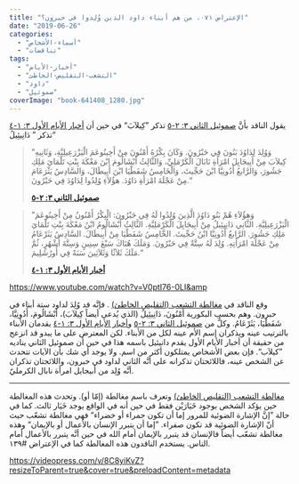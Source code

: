 ```yaml
---
title: "الإعتراض ٠٧١، من هم أبناء داود الذين وُلِدوا في حبرون؟"
date: "2019-06-26"
categories:
  - "أسماء-الأشخاص"
  - "تناقضات"
tags:
  - "أخبار-الأيام"
  - "التشعب-التقليص-الخاطئ"
  - "داود"
  - "صموئيل"
coverImage: "book-641408_1280.jpg"
---
```


يقول الناقد بأنَّ [صموئيل الثاني ٣: ٢-٥](https://my.bible.com/bible/101/2SA.3.2-5) تذكر ”كِيلآبَ“ في حين أن [أخبار الأيام الأول ٣: ١-٤](https://my.bible.com/bible/101/1CH.3.1-4) تذكر ” دَانِيئِيلُ“

> ”وَوُلِدَ لِدَاوُدَ بَنُونَ فِي حَبْرُونَ. وَكَانَ بِكْرُهُ أَمْنُونَ مِنْ أَخِينُوعَمَ الْيَزْرَعِيلِيَّةِ، وَثَانِيهِ كِيلآبَ مِنْ أَبِيجَايِلَ امْرَأَةِ نَابَالَ الْكَرْمَلِيِّ، وَالثَّالِثُ أَبْشَالُومَ ابْنَ مَعْكَةَ بِنْتِ تَلْمَايَ مَلِكِ جَشُورَ، وَالرَّابعُ أَدُونِيَّا ابْنَ حَجِّيثَ، وَالْخَامِسُ شَفَطْيَا ابْنَ أَبِيطَالَ، وَالسَّادِسُ يَثْرَعَامَ مِنْ عَجْلَةَ امْرَأَةِ دَاوُدَ. هؤُلاَءِ وُلِدُوا لِدَاوُدَ فِي حَبْرُونَ.“
>
> **[صموئيل الثاني ٣: ٢-٥](https://my.bible.com/bible/101/2SA.3.2-5)**

> ”وَهؤُلاَءِ هُمْ بَنُو دَاوُدَ الَّذِينَ وُلِدُوا لَهُ فِي حَبْرُونَ: الْبِكْرُ أَمْنُونُ مِنْ أَخِينُوعَمَ الْيَزْرَعِيلِيَّةِ. الثَّانِي دَانِيئِيلُ مِنْ أَبِيجَايِلَ الْكَرْمَلِيَّةِ. الثَّالِثُ أَبْشَالُومُ ابْنُ مَعْكَةَ بِنْتِ تَلْمَايَ مَلِكِ جَشُورَ. الرَّابعُ أَدُونِيَّا ابْنُ حَجِّيثَ. الخَّامِسُ شَفَطْيَا مِنْ أَبِيطَالَ. السَّادِسُ يَثَرْعَامُ مِنْ عَجْلَةَ امْرَأَتِهِ. وُلِدَ لَهُ سِتَّةٌ فِي حَبْرُونَ. وَمَلَكَ هُنَاكَ سَبْعَ سِنِينٍ وَسِتَّةَ أَشْهُرٍ، ثُمَّ مَلَكَ ثَلاَثًا وَثَلاَثِينَ سَنَةً فِي أُورُشَلِيمَ.“
>
> **[أخبار الأيام الأول ٣: ١-٤](https://my.bible.com/bible/101/1CH.3.1-4)**

https://www.youtube.com/watch?v=V0ptI76-0LI&amp

وقع الناقد في [مغالطة التشعب (التقليص الخاطئ)](https://reasonofhope.com/2019/07/25/bifurcation/) . فإنَّه قد وُلِدَ لداود ستة أبناء في حبرون. وهم بحسب البكورية أَمْنُونَ، دَانِيئِيلُ (الذي يُدعى أيضاً كِيلآبَ)، أَبْشَالُومَ، أَدُونِيَّا، شَفَطْيَا، يَثَرْعَامُ. وكلٌّ من [صموئيل الثاني ٣: ٢-٥](https://my.bible.com/bible/101/2SA.3.2-5) و[أخبار الأيام الأول ٣: ١-٤](https://my.bible.com/bible/101/1CH.3.1-4) يقدمان الأبناء بالترتيب عينه ويذكران إسم الأم عينه لكل من الأبناء. لكن المعترض على ما يبدو قد انزعج من حقيقة أن أخبار الأيام الأول يقدم دانيئيل باسمه هذا في حين أن صموئيل الثاني يناديه ”كيلآب“. فإن بعض الأشخاص يمتلكون أكثر من اسم. ولا يوجد أي شك بأن الآيات تتحدث عن الشخص عينه، فاللائحتان تذكرانه على أنَّه الثاني لداود في حبرون، واللائحتان تذكران أنَّه وُلِد من أبيجايل امرأة نابال الكرمليّ.

---

[مغالطة التشعب (التقليص الخاطئ)](https://reasonofhope.com/2019/07/25/bifurcation/) وتعرف باسم مغالطة (إمّا أو). وتحدث هذه المغالطة حين يؤكد الشخص بوجود خَيَارَيْن فقط في حين أنه في الواقع يوجد خَيَار ثالث. كما في حالة ”إنَّ الإشارة الضوئية للمرور إما أن تكون حمراء أو خضراء“ فهي مغالطة تشعّب حيث أنّ الإشارة الضوئية قد تكون صفراء. ”إما أن يتبرر الإنسان بالأعمال أو بالإيمان“ وهذه مغالطة تشعّب أيضاً فالإنسان قد يتبرر بالإيمان أمام الله في حين أنَّه يتبرر بالأعمال أمام الناس. يستخدم الناقدون هذه المغالطة كما في الإعتراض #١٣٩.

https://videopress.com/v/8C8yiKvZ?resizeToParent=true&cover=true&preloadContent=metadata
